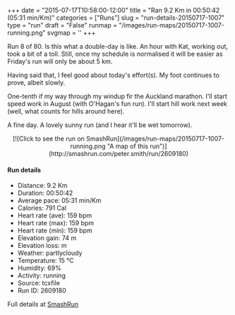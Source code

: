 +++
date = "2015-07-17T10:58:00-12:00"
title = "Ran 9.2 Km in 00:50:42 (05:31 min/Km)"
categories = ["Runs"]
slug = "run-details-20150717-1007"
type = "run"
draft = "False"
runmap = "/images/run-maps/20150717-1007-running.png"
svgmap = '<polyline points="95 33, 99 26, 100 26, 99 24, 100 22, 96 22, 95 21, 79 25, 59 41, 48 45, 48 45, 39 48, 34 45, 33 43, 32 40, 25 39, 10 49, 9 50, 7 51, 0 51, 0 57, 1 72, 3 76, 8 79, 18 72, 26 69, 30 66, 42 65, 53 61, 61 60, 67 54, 77 50, 79 49, 80 49, 83 36, 86 33, 90 31">'
+++

Run 8 of 80. Is this what a double-day is like. An hour with Kat, working out, took a bit of a toll. Still, once my schedule is normalised it will be easier as Friday's run will only be about 5 km. 

Having said that, I feel good about today's effort(s). My foot continues to prove, albeit slowly. 

One-tenth if my way through my windup fir the Auckland marathon. I'll start speed work in August (with O'Hagan's fun run). I'll start hill work next week (well, what counts for hills around here). 

A fine day. A lovely sunny run (and I hear it'll be wet tomorrow). 



<!--more-->

<center>
[![Click to see the run on SmashRun](/images/run-maps/20150717-1007-running.png "A map of this run")](http://smashrun.com/peter.smith/run/2609180)
</center>

#### Run details

* Distance: 9.2 Km
* Duration: 00:50:42
* Average pace: 05:31 min/Km
* Calories: 791 Cal
* Heart rate (ave): 159 bpm
* Heart rate (max): 159 bpm
* Heart rate (min): 159 bpm
* Elevation gain: 74 m
* Elevation loss:  m
* Weather: partlycloudy
* Temperature: 15 &deg;C
* Humidity: 69%
* Activity: running
* Source: tcxfile
* Run ID: 2609180

Full details at [SmashRun](http://smashrun.com/peter.smith/run/2609180)